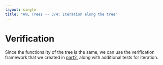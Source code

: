 ```yaml
---
layout: single
title: "AVL Trees -- 3/4: Iteration along the tree"
---
```


# Verification

Since the functionality of the tree is the same, we can use the verification framework that we created in [part2](https://www.google.com), along with additional tests for iteration.



